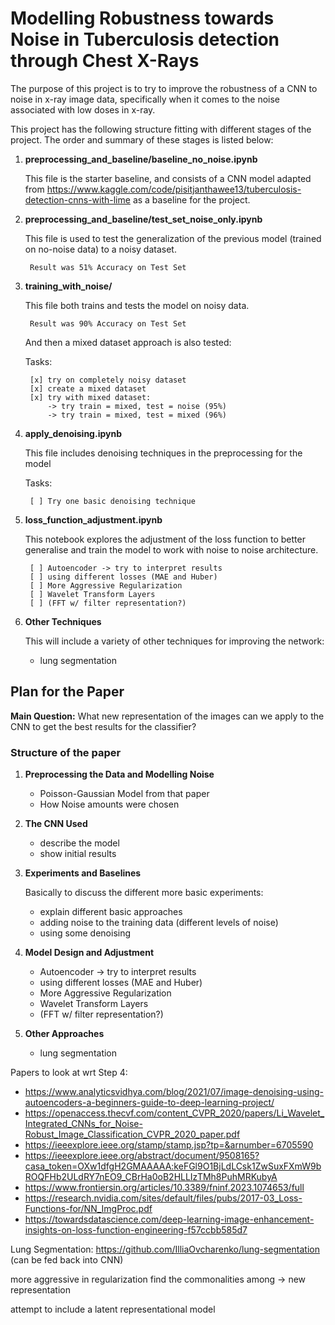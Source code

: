 # Modelling Robustness towards Noise in Tuberculosis detection through Chest X-Rays

The purpose of this project is to try to improve the robustness of a CNN to noise in x-ray image data, specifically when it comes to the noise associated with low doses in x-ray.

This project has the following structure fitting with different stages of the project. The order and summary of these stages is listed below:
1. **preprocessing_and_baseline/baseline_no_noise.ipynb**
    
    This file is the starter baseline, and consists of a CNN model adapted from https://www.kaggle.com/code/pisitjanthawee13/tuberculosis-detection-cnns-with-lime as a baseline for the project.

2. **preprocessing_and_baseline/test_set_noise_only.ipynb**

    This file is used to test the generalization of the previous model (trained on no-noise data) to a noisy dataset.

        Result was 51% Accuracy on Test Set

3. **training_with_noise/**

    This file both trains and tests the model on noisy data.

        Result was 90% Accuracy on Test Set
    
    And then a mixed dataset approach is also tested:

    Tasks:
    
        [x] try on completely noisy dataset
        [x] create a mixed dataset
        [x] try with mixed dataset:
            -> try train = mixed, test = noise (95%)
            -> try train = mixed, test = mixed (96%)

4. **apply_denoising.ipynb**

    This file includes denoising techniques in the preprocessing for the model

    Tasks:
    
        [ ] Try one basic denoising technique

5. **loss_function_adjustment.ipynb**

    This notebook explores the adjustment of the loss function to better generalise and train the model to work with noise to noise architecture.

        [ ] Autoencoder -> try to interpret results
        [ ] using different losses (MAE and Huber)
        [ ] More Aggressive Regularization
        [ ] Wavelet Transform Layers
        [ ] (FFT w/ filter representation?)

6. **Other Techniques**

    This will include a variety of other techniques for improving the network:
    - lung segmentation


## Plan for the Paper

**Main Question:**
What new representation of the images can we apply to the CNN to get the best results for the classifier?

### Structure of the paper
1. **Preprocessing the Data and Modelling Noise**

    - Poisson-Gaussian Model from that paper
    - How Noise amounts were chosen

2. **The CNN Used**
    
    - describe the model
    - show initial results

3. **Experiments and Baselines**

    Basically to discuss the different more basic experiments:
    - explain different basic approaches
    - adding noise to the training data (different levels of noise)
    - using some denoising

4. **Model Design and Adjustment**

    - Autoencoder -> try to interpret results
    - using different losses (MAE and Huber)
    - More Aggressive Regularization
    - Wavelet Transform Layers
    - (FFT w/ filter representation?)

5. **Other Approaches**

    - lung segmentation

Papers to look at wrt Step 4:
- https://www.analyticsvidhya.com/blog/2021/07/image-denoising-using-autoencoders-a-beginners-guide-to-deep-learning-project/
- https://openaccess.thecvf.com/content_CVPR_2020/papers/Li_Wavelet_Integrated_CNNs_for_Noise-Robust_Image_Classification_CVPR_2020_paper.pdf
- https://ieeexplore.ieee.org/stamp/stamp.jsp?tp=&arnumber=6705590
- https://ieeexplore.ieee.org/abstract/document/9508165?casa_token=OXw1dfgH2GMAAAAA:keFGl9O1BjLdLCsk1ZwSuxFXmW9bROQFHb2ULdRY7nEO9_CBrHa0oB2HLLIzTMh8PuhMRKubyA
- https://www.frontiersin.org/articles/10.3389/fninf.2023.1074653/full
- https://research.nvidia.com/sites/default/files/pubs/2017-03_Loss-Functions-for/NN_ImgProc.pdf 
- https://towardsdatascience.com/deep-learning-image-enhancement-insights-on-loss-function-engineering-f57ccbb585d7

Lung Segmentation:
https://github.com/IlliaOvcharenko/lung-segmentation (can be fed back into CNN)


more aggressive in regularization
find the commonalities among -> new representation

attempt to include a latent representational model 

